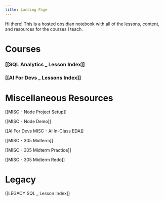 ```yaml
---
title: Landing Page
---
```

Hi there! This is a hosted obsidian notebook with all of the lessons, content, and resources for the courses I teach.

# Courses

### [[SQL Analytics _ Lesson Index]]

### [[AI For Devs _ Lessons Index]]


# Miscellaneous Resources

[[MISC - Node Project Setup]]

[[MISC - Node Demo]]

[[AI For Devs MISC - AI In-Class EDA]]

[[MISC - 305 Midterm]]

[[MISC - 305 Midterm Practice]]

[[MISC - 305 Midterm Redo]]
# Legacy

[[LEGACY SQL _ Lesson Index]]